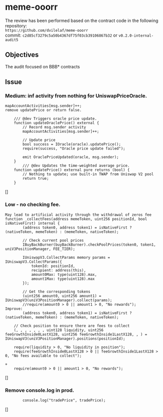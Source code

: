 # meme-ooorr
The review has been performed based on the contract code in the following repository:<br>
`https://github.com/dvilelaf/meme-ooorr` <br>
commit: `c2d85cf3279c5a50b4367df75f03cb39106867b32` or `v0.2.0-internal-audit5` <br>

## Objectives
The audit focused on BBB* contracts <BR>

## Issue
### Medium: inf activity from nothing for UniswapPriceOracle.
```
mapAccountActivities[msg.sender]++;
remove updatePrice or return false.

    /// @dev Triggers oracle price update.
    function updateOraclePrice() external {
        // Record msg.sender activity
        mapAccountActivities[msg.sender]++;

        // Update price
        bool success = IOracle(oracle).updatePrice();
        require(success, "Oracle price update failed");

        emit OraclePriceUpdated(oracle, msg.sender);
    }
        /// @dev Updates the time-weighted average price.
    function updatePrice() external pure returns (bool) {
        // Nothing to update; use built-in TWAP from Uniswap V2 pool
        return true;
    }
```
[]

### Low - no checking fee. 
```
May lead to artificial activity through the withdrawal of zeros fee
function _collectFees(address memeToken, uint256 positionId, bool isNativeFirst) internal {
        (address token0, address token1) = isNativeFirst ? (nativeToken, memeToken) : (memeToken, nativeToken);

        // Check current pool prices
        IBuyBackBurner(buyBackBurner).checkPoolPrices(token0, token1, uniV3PositionManager, FEE_TIER);

        IUniswapV3.CollectParams memory params = IUniswapV3.CollectParams({
            tokenId: positionId,
            recipient: address(this),
            amount0Max: type(uint128).max,
            amount1Max: type(uint128).max
        });

        // Get the corresponding tokens
        (uint256 amount0, uint256 amount1) = IUniswapV3(uniV3PositionManager).collect(params);
        //require(amount0 > 0 || amount1 > 0, "No rewards");
Improve:
        (address token0, address token1) = isNativeFirst ? (nativeToken, memeToken) : (memeToken, nativeToken);

    // Check position to ensure there are fees to collect
    (, , , , , , , uint128 liquidity, uint256 feeGrowthInside0LastX128, uint256 feeGrowthInside1LastX128, , ) = IUniswapV3(uniV3PositionManager).positions(positionId);

    require(liquidity > 0, "No liquidity in position");
    require(feeGrowthInside0LastX128 > 0 || feeGrowthInside1LastX128 > 0, "No fees available to collect");

+
    require(amount0 > 0 || amount1 > 0, "No rewards");
```
[]

### Remove console.log in prod.
```
        console.log("tradePrice", tradePrice);
```
[]

